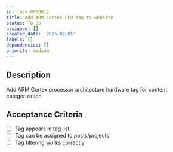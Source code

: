 ```yaml
---
id: task-0000612
title: Add ARM Cortex CPU tag to website
status: To Do
assignee: []
created_date: '2025-08-05'
labels: []
dependencies: []
priority: medium
---
```


## Description

Add ARM Cortex processor architecture hardware tag for content categorization

## Acceptance Criteria

- [ ] Tag appears in tag list
- [ ] Tag can be assigned to posts/projects
- [ ] Tag filtering works correctly
